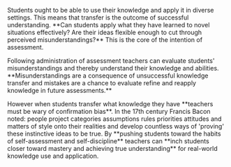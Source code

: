 <p><span style=font-weight: 400;>Students ought to be able to use their knowledge and apply it in diverse settings. This means that transfer is the outcome of successful understanding. </span>**Can students apply what they have learned to novel situations effectively? Are their ideas flexible enough to cut through perceived misunderstandings?**<span style=font-weight: 400;> This is the core of the intention of assessment.</span></p>

<p><span style=font-weight: 400;>Following administration of assessment teachers can evaluate students' misunderstandings and thereby understand their knowledge and abilities. </span>**Misunderstandings are a consequence of unsuccessful knowledge transfer and mistakes are a chance to evaluate refine and reapply knowledge in future assessments.**</p>

<p><span style=font-weight: 400;>However when students transfer what knowledge they have </span>**teachers must be wary of confirmation bias**<span style=font-weight: 400;>. In the 17th century Francis Bacon noted: people project categories assumptions rules priorities attitudes and matters of style onto their realities and develop countless ways of 'proving' these instinctive ideas to be true. By </span>**pushing students toward the habits of self-assessment and self-discipline**<span style=font-weight: 400;> teachers can </span>**inch students closer toward mastery and achieving true understanding**<span style=font-weight: 400;> for real-world knowledge use and application.</span></p>